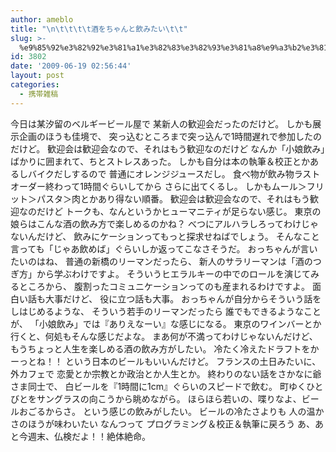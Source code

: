```yaml
---
author: ameblo
title: "\n\t\t\t\t酒をちゃんと飲みたい\t\t"
slug: >-
  %e9%85%92%e3%82%92%e3%81%a1%e3%82%83%e3%82%93%e3%81%a8%e9%a3%b2%e3%81%bf%e3%81%9f%e3%81%84
id: 3802
date: '2009-06-19 02:56:44'
layout: post
categories:
  - 携帯雑稿
---
```


今日は某汐留のベルギービール屋で 某新人の歓迎会だったのだけど。 しかも展示企画のほうも佳境で、 突っ込むところまで突っ込んで1時間遅れで参加したのだけど。 歓迎会は歓迎会なので、それはもう歓迎なのだけど なんか「小娘飲み」ばかりに囲まれて、ちとストレスあった。 しかも自分は本の執筆＆校正とかあるしバイクだしするので 普通にオレンジジュースだし。 食べ物が飲み物ラストオーダー終わって1時間ぐらいしてから さらに出てくるし。 しかもムール＞フリット＞パスタ＞肉とかあり得ない順番。 歓迎会は歓迎会なので、それはもう歓迎なのだけど トークも、なんというかヒューマニティが足らない感じ。 東京の娘らはこんな酒の飲み方で楽しめるのかね？ べつにアルハラしろってわけじゃないんだけど、 飲みにケーションってもっと探求せねばでしょう。 そんなこと言っても「じゃあ飲めば」ぐらいしか返ってこなさそうだ。 おっちゃんが言いたいのはね、 普通の新橋のリーマンだったら、 新人のサラリーマンは「酒のつぎ方」から学ぶわけですよ。 そういうヒエラルキーの中でのロールを演じてみるところから、 腹割ったコミュニケーションってのも産まれるわけですよ。 面白い話も大事だけど、 役に立つ話も大事。 おっちゃんが自分からそういう話をしはじめるような、 そういう若手のリーマンだったら 誰でもできるようなことが、 「小娘飲み」では『ありえなーい』な感じになる。 東京のワインバーとか行くと、何処もそんな感じだよな。 まあ何が不満ってわけじゃないんだけど、 もうちょっと人生を楽しめる酒の飲み方がしたい。 冷たく冷えたドラフトをかーっとね！！ という日本のビールもいいんだけど。 フランスの土日みたいに、外カフェで 恋愛とか宗教とか政治とか人生とか。 終わりのない話をさかなに爺さま同士で、 白ビールを『1時間に1cm』ぐらいのスピードで飲む。 町ゆくひとびとをサングラスの向こうから眺めながら。 ほらほら若いの、喋りなよ、ビールおごるからさ。 という感じの飲みがしたい。 ビールの冷たさよりも 人の温かさのほうが味わいたい なんつって プログラミング＆校正＆執筆に戻ろう あ、あと今週末、仏検だよ！！絶体絶命。